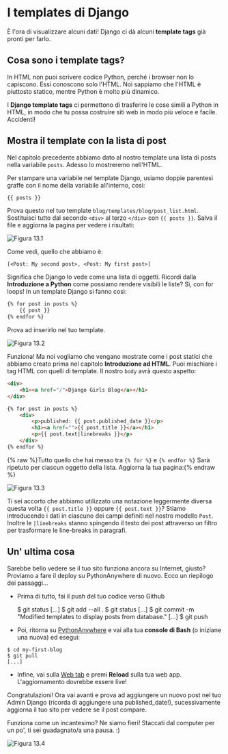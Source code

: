 # I templates di Django

È l'ora di visualizzare alcuni dati! Django ci dà alcuni **template tags** già pronti per farlo.

## Cosa sono i template tags?

In HTML non puoi scrivere codice Python, perché i browser non lo capiscono. Essi conoscono solo l'HTML. Noi sappiamo che l'HTML è piuttosto statico, mentre Python è molto più dinamico.

I **Django template tags** ci permettono di trasferire le cose simili a Python in HTML, in modo che tu possa costruire siti web in modo più veloce e facile. Accidenti!

## Mostra il template con la lista di post

Nel capitolo precedente abbiamo dato al nostro template una lista di posts nella variabile `posts`. Adesso lo mostreremo nell'HTML.

Per stampare una variabile nel template Django, usiamo doppie parentesi graffe con il nome della variabile all'interno, così:

```html
{{ posts }}
```

Prova questo nel tuo template `blog/templates/blog/post_list.html`. Sostituisci tutto dal secondo `<div>` al terzo `</div>` con `{{ posts }}`. Salva il file e aggiorna la pagina per vedere i risultati:

![Figura 13.1][1]

 [1]: images/step1.png

Come vedi, quello che abbiamo è:

    [<Post: My second post>, <Post: My first post>]
    

Significa che Django lo vede come una lista di oggetti. Ricordi dalla **Introduzione a Python** come possiamo rendere visibili le liste? Sì, con for loops! In un template Django si fanno così:

```html
{% for post in posts %}
    {{ post }}
{% endfor %}
```

Prova ad inserirlo nel tuo template.

![Figura 13.2][2]

 [2]: images/step2.png

Funziona! Ma noi vogliamo che vengano mostrate come i post statici che abbiamo creato prima nel capitolo **Introduzione ad HTML**. Puoi mischiare i tag HTML con quelli di template. Il nostro `body` avrà questo aspetto:

```html
<div>
    <h1><a href="/">Django Girls Blog</a></h1>
</div>

{% for post in posts %}
    <div>
        <p>published: {{ post.published_date }}</p>
        <h1><a href="">{{ post.title }}</a></h1>
        <p>{{ post.text|linebreaks }}</p>
    </div>
{% endfor %}
```

{% raw %}Tutto quello che hai messo tra `{% for %}` e `{% endfor %}` Sarà ripetuto per ciascun oggetto della lista. Aggiorna la tua pagina:{% endraw %}

![Figura 13.3][3]

 [3]: images/step3.png

Ti sei accorto che abbiamo utilizzato una notazione leggermente diversa questa volta `{{ post.title }}` oppure `{{ post.text }}`? Stiamo introducendo i dati in ciascuno dei campi definiti nel nostro modello `Post`. Inoltre le `|linebreaks` stanno spingendo il testo dei post attraverso un filtro per trasformare le line-breaks in paragrafi.

## Un' ultima cosa

Sarebbe bello vedere se il tuo sito funziona ancora su Internet, giusto? Proviamo a fare il deploy su PythonAnywhere di nuovo. Ecco un riepilogo dei passaggi...

*   Prima di tutto, fai il push del tuo codice verso Github

    $ git status
    [...]
    $ git add --all .
    $ git status
    [...]
    $ git commit -m "Modified templates to display posts from database."
    [...]
    $ git push
    

*   Poi, ritorna su [PythonAnywhere][4] e vai alla tua **console di Bash** (o iniziane una nuova) ed esegui:

 [4]: https://www.pythonanywhere.com/consoles/

    $ cd my-first-blog
    $ git pull
    [...]
    

*   Infine, vai sulla [Web tab][5] e premi **Reload** sulla tua web app. L'aggiornamento dovrebbe essere live!

 [5]: https://www.pythonanywhere.com/web_app_setup/

Congratulazioni! Ora vai avanti e prova ad aggiungere un nuovo post nel tuo Admin Django (ricorda di aggiungere una published_date!), sucessivamente aggiorna il tuo sito per vedere se il post compare.

Funziona come un incantesimo? Ne siamo fieri! Staccati dal computer per un po', ti sei guadagnato/a una pausa. :)

![Figura 13.4][6]

 [6]: images/donut.png